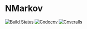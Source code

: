 # NMarkov

[![Build Status](https://travis-ci.com/okamumu/NMarkov.jl.svg?branch=master)](https://travis-ci.com/okamumu/NMarkov.jl)
[![Codecov](https://codecov.io/gh/okamumu/NMarkov.jl/branch/master/graph/badge.svg)](https://codecov.io/gh/okamumu/NMarkov.jl)
[![Coveralls](https://coveralls.io/repos/github/okamumu/NMarkov.jl/badge.svg?branch=master)](https://coveralls.io/github/okamumu/NMarkov.jl?branch=master)
